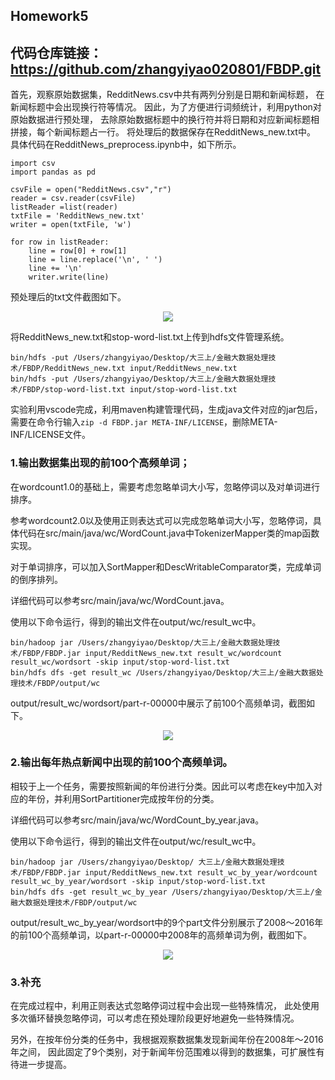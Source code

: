 ## Homework5

## 代码仓库链接：https://github.com/zhangyiyao020801/FBDP.git

首先，观察原始数据集，RedditNews.csv中共有两列分别是日期和新闻标题，
在新闻标题中会出现换行符等情况。
因此，为了方便进行词频统计，利用python对原始数据进行预处理，
去除原始数据标题中的换行符并将日期和对应新闻标题相拼接，每个新闻标题占一行。
将处理后的数据保存在RedditNews_new.txt中。
具体代码在RedditNews_preprocess.ipynb中，如下所示。

```
import csv
import pandas as pd

csvFile = open("RedditNews.csv","r")
reader = csv.reader(csvFile)
listReader =list(reader)
txtFile = 'RedditNews_new.txt'
writer = open(txtFile, 'w')

for row in listReader:
    line = row[0] + row[1]
    line = line.replace('\n', ' ')
    line += '\n'
    writer.write(line)
```

预处理后的txt文件截图如下。

<center><img src='https://s1.imagehub.cc/images/2022/10/23/2022-10-23-21.19.51.png' size=20%></center>

将RedditNews_new.txt和stop-word-list.txt上传到hdfs文件管理系统。

```
bin/hdfs -put /Users/zhangyiyao/Desktop/大三上/金融大数据处理技术/FBDP/RedditNews_new.txt input/RedditNews_new.txt
bin/hdfs -put /Users/zhangyiyao/Desktop/大三上/金融大数据处理技术/FBDP/stop-word-list.txt input/stop-word-list.txt
```

实验利用vscode完成，利用maven构建管理代码，生成java文件对应的jar包后，需要在命令行输入```zip -d FBDP.jar META-INF/LICENSE```，删除META-INF/LICENSE文件。

### 1.输出数据集出现的前100个高频单词；

在wordcount1.0的基础上，需要考虑忽略单词大小写，忽略停词以及对单词进行排序。

参考wordcount2.0以及使用正则表达式可以完成忽略单词大小写，忽略停词，具体代码在src/main/java/wc/WordCount.java中TokenizerMapper类的map函数实现。

对于单词排序，可以加入SortMapper和DescWritableComparator类，完成单词的倒序排列。

详细代码可以参考src/main/java/wc/WordCount.java。

使用以下命令运行，得到的输出文件在output/wc/result_wc中。
```
bin/hadoop jar /Users/zhangyiyao/Desktop/大三上/金融大数据处理技术/FBDP/FBDP.jar input/RedditNews_new.txt result_wc/wordcount result_wc/wordsort -skip input/stop-word-list.txt
bin/hdfs dfs -get result_wc /Users/zhangyiyao/Desktop/大三上/金融大数据处理技术/FBDP/output/wc
```

output/result_wc/wordsort/part-r-00000中展示了前100个高频单词，截图如下。

<center><img src='https://s1.imagehub.cc/images/2022/10/23/2022-10-23-17.10.01.png' size=20%></center>

### 2.输出每年热点新闻中出现的前100个高频单词。

相较于上一个任务，需要按照新闻的年份进行分类。因此可以考虑在key中加入对应的年份，并利用SortPartitioner完成按年份的分类。

详细代码可以参考src/main/java/wc/WordCount_by_year.java。

使用以下命令运行，得到的输出文件在output/wc/result_wc中。
```
bin/hadoop jar /Users/zhangyiyao/Desktop/ 大三上/金融大数据处理技术/FBDP/FBDP.jar input/RedditNews_new.txt result_wc_by_year/wordcount result_wc_by_year/wordsort -skip input/stop-word-list.txt
bin/hdfs dfs -get result_wc_by_year /Users/zhangyiyao/Desktop/大三上/金融大数据处理技术/FBDP/output/wc
```

output/result_wc_by_year/wordsort中的9个part文件分别展示了2008～2016年的前100个高频单词，以part-r-00000中2008年的高频单词为例，截图如下。

<center><img src='https://s1.imagehub.cc/images/2022/10/23/2022-10-23-17.12.45.png' size=20%></center>

### 3.补充

在完成过程中，利用正则表达式忽略停词过程中会出现一些特殊情况，
此处使用多次循环替换忽略停词，可以考虑在预处理阶段更好地避免一些特殊情况。

另外，在按年份分类的任务中，我根据观察数据集发现新闻年份在2008年～2016年之间，
因此固定了9个类别，对于新闻年份范围难以得到的数据集，可扩展性有待进一步提高。
